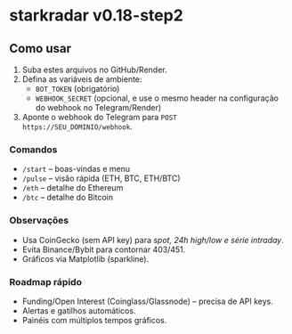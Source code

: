 # starkradar v0.18-step2

## Como usar
1. Suba estes arquivos no GitHub/Render.
2. Defina as variáveis de ambiente:
   - `BOT_TOKEN` (obrigatório)
   - `WEBHOOK_SECRET` (opcional, e use o mesmo header na configuração do webhook no Telegram/Render)
3. Aponte o webhook do Telegram para `POST https://SEU_DOMINIO/webhook`.

### Comandos
- `/start` – boas-vindas e menu
- `/pulse` – visão rápida (ETH, BTC, ETH/BTC)
- `/eth` – detalhe do Ethereum
- `/btc` – detalhe do Bitcoin

### Observações
- Usa CoinGecko (sem API key) para *spot, 24h high/low e série intraday*.
- Evita Binance/Bybit para contornar 403/451.
- Gráficos via Matplotlib (sparkline).

### Roadmap rápido
- Funding/Open Interest (Coinglass/Glassnode) – precisa de API keys.
- Alertas e gatilhos automáticos.
- Painéis com múltiplos tempos gráficos.
